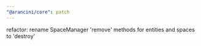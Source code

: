 ```yaml
---
"@arancini/core": patch
---
```


refactor: rename SpaceManager 'remove' methods for entities and spaces to 'destroy'
